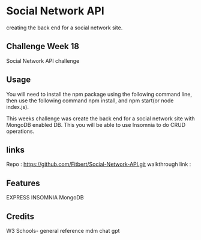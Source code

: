 # Social Network API
 creating the back end for a social network site. 



## Challenge Week 18

Social Network API challenge

## Usage
You will need to install the npm package using the following command line, then use the following command npm install, and  npm start(or node index.js).

This weeks challenge was create the back end for a social network site with MongoDB enabled DB. This you will be able to use Insomnia to do CRUD operations. 




## links
Repo : https://github.com/Fitbert/Social-Network-API.git
walkthrough link : 




## Features

EXPRESS 
INSOMNIA
MongoDB 


## Credits


W3 Schools- general reference
mdm
chat gpt
